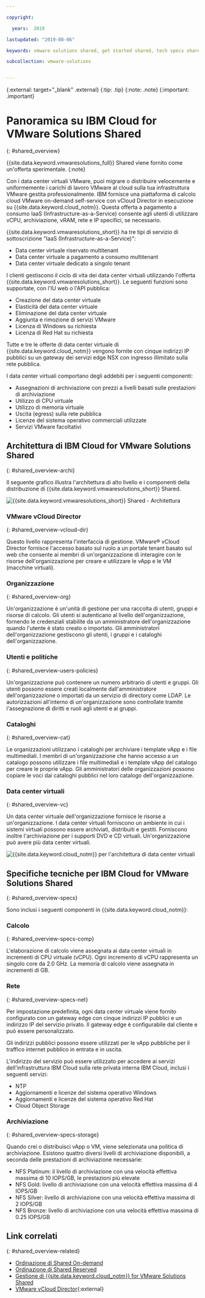 ```yaml
---

copyright:

  years:  2019

lastupdated: "2019-08-06"

keywords: vmware solutions shared, get started shared, tech specs shared

subcollection: vmware-solutions


---
```


{:external: target="_blank" .external}
{:tip: .tip}
{:note: .note}
{:important: .important}

# Panoramica su IBM Cloud for VMware Solutions Shared
{: #shared_overview}

{{site.data.keyword.vmwaresolutions_full}} Shared viene fornito come un'offerta sperimentale.
{:note}

Con i data center virtuali VMware, puoi migrare o distribuire velocemente e uniformemente i carichi di lavoro VMware al cloud sulla tua infrastruttura VMware gestita professionalmente. IBM fornisce una piattaforma di calcolo cloud VMware on-demand self-service con vCloud Director in esecuzione su {{site.data.keyword.cloud_notm}}. Questa offerta a pagamento a consumo IaaS (Infrastructure-as-a-Service) consente agli utenti di utilizzare vCPU, archiviazione, vRAM, rete e IP specifici, se necessario.

{{site.data.keyword.vmwaresolutions_short}} ha tre tipi di servizio di sottoscrizione "IaaS (Infrastructure-as-a-Service)":
- Data center virtuale riservato multitenant
- Data center virtuale a pagamento a consumo multitenant
- Data center virtuale dedicato a singolo tenant

I clienti gestiscono il ciclo di vita dei data center virtuali utilizzando l'offerta {{site.data.keyword.vmwaresolutions_short}}. Le seguenti funzioni sono supportate, con l'IU web o l'API pubblica:
- Creazione del data center virtuale
- Elasticità del data center virtuale
- Eliminazione del data center virtuale
- Aggiunta e rimozione di servizi VMware
- Licenza di Windows su richiesta
- Licenza di Red Hat su richiesta

Tutte e tre le offerte di data center virtuale di {{site.data.keyword.cloud_notm}} vengono fornite con cinque indirizzi IP pubblici su un gateway dei servizi edge NSX con ingresso illimitato sulla rete pubblica.

I data center virtuali comportano degli addebiti per i seguenti componenti:
- Assegnazioni di archiviazione con prezzi a livelli basati sulle prestazioni di archiviazione
- Utilizzo di CPU virtuale
- Utilizzo di memoria virtuale
- Uscita (egress) sulla rete pubblica
- Licenze del sistema operativo commerciali utilizzate
- Servizi VMware facoltativi

## Architettura di IBM Cloud for VMware Solutions Shared
{: #shared_overview-archi}

Il seguente grafico illustra l'architettura di alto livello e i componenti della distribuzione di {{site.data.keyword.vmwaresolutions_short}} Shared.

![{{site.data.keyword.vmwaresolutions_short}} Shared - Architettura](../images/vclouddirector-architecture-public.svg "{{site.data.keyword.vmwaresolutions_short}} Shared - Architettura")

### VMware vCloud Director
{: #shared_overview-vcloud-dir}

Questo livello rappresenta l'interfaccia di gestione. VMware® vCloud Director fornisce l'accesso basato sul ruolo a un portale tenant basato sul web che consente ai membri di un'organizzazione di interagire con le risorse dell'organizzazione per creare e utilizzare le vApp e le VM (macchine virtuali).

### Organizzazione
{: #shared_overview-org}

Un'organizzazione è un'unità di gestione per una raccolta di utenti, gruppi e risorse di calcolo. Gli utenti si autenticano al livello dell'organizzazione, fornendo le credenziali stabilite da un amministratore dell'organizzazione quando l'utente è stato creato o importato. Gli amministratori dell'organizzazione gestiscono gli utenti, i gruppi e i cataloghi dell'organizzazione.

### Utenti e politiche
{: #shared_overview-users-policies}

Un'organizzazione può contenere un numero arbitrario di utenti e gruppi. Gli utenti possono essere creati localmente dall'amministratore dell'organizzazione o importati da un servizio di directory come LDAP. Le autorizzazioni all'interno di un'organizzazione sono controllate tramite l'assegnazione di diritti e ruoli agli utenti e ai gruppi.

### Cataloghi 
{: #shared_overview-cat}

Le organizzazioni utilizzano i cataloghi per archiviare i template vApp e i file multimediali. I membri di un'organizzazione che hanno accesso a un catalogo possono utilizzare i file multimediali e i template vApp del catalogo per creare le proprie vApp. Gli amministratori delle organizzazioni possono copiare le voci dai cataloghi pubblici nel loro catalogo dell'organizzazione.

### Data center virtuali
{: #shared_overview-vc}

Un data center virtuale dell'organizzazione fornisce le risorse a un'organizzazione. I data center virtuali forniscono un ambiente in cui i sistemi virtuali possono essere archiviati, distribuiti e gestiti. Forniscono inoltre l'archiviazione per i supporti DVD e CD virtuali. Un'organizzazione può avere più data center virtuali.

![{{site.data.keyword.cloud_notm}} per l'architettura di data center virtuali](../images/virtual-datacenter-architecture-public.svg "{{site.data.keyword.cloud_notm}} per l'architettura di data center virtuali")

## Specifiche tecniche per IBM Cloud for VMware Solutions Shared
{: #shared_overview-specs}

Sono inclusi i seguenti componenti in {{site.data.keyword.cloud_notm}}:

### Calcolo
{: #shared_overview-specs-comp}

L'elaborazione di calcolo viene assegnata ai data center virtuali in incrementi di CPU virtuale (vCPU). Ogni incremento di vCPU rappresenta un singolo core da 2.0 GHz. La memoria di calcolo viene assegnata in incrementi di GB.

### Rete
{: #shared_overview-specs-net}

Per impostazione predefinita, ogni data center virtuale viene fornito configurato con un gateway edge con cinque indirizzi IP pubblici e un indirizzo IP del servizio privato. Il gateway edge è configurabile dal cliente e può essere personalizzato.

Gli indirizzi pubblici possono essere utilizzati per le vApp pubbliche per il traffico internet pubblico in entrata e in uscita.

L'indirizzo del servizio può essere utilizzato per accedere ai servizi dell'infrastruttura IBM Cloud sulla rete privata interna IBM Cloud, inclusi i seguenti servizi:
- NTP
- Aggiornamenti e licenze del sistema operativo Windows
- Aggiornamenti e licenze del sistema operativo Red Hat
- Cloud Object Storage

### Archiviazione
{: #shared_overview-specs-storage}

Quando crei o distribuisci vApp o VM, viene selezionata una politica di archiviazione. Esistono quattro diversi livelli di archiviazione disponibili, a seconda delle prestazioni di archiviazione necessarie:

- NFS Platinum: il livello di archiviazione con una velocità effettiva massima di 10 IOPS/GB, le prestazioni più elevate
- NFS Gold: livello di archiviazione con una velocità effettiva massima di 4 IOPS/GB
- NFS Silver: livello di archiviazione con una velocità effettiva massima di 2 IOPS/GB
- NFS Bronze: livello di archiviazione con una velocità effettiva massima di 0.25 IOPS/GB

## Link correlati
{: #shared_overview-related}

* [Ordinazione di Shared On-demand](/docs/services/vmwaresolutions/services?topic=vmware-solutions-shared_ordering_ondemand)
* [Ordinazione di Shared Reserved](/docs/services/vmwaresolutions/services?topic=vmware-solutions-shared_ordering_reserved)
* [Gestione di {{site.data.keyword.cloud_notm}} for VMware Solutions Shared](/docs/services/vmwaresolutions/services?topic=vmware-solutions-shared_managing)
* [VMware vCloud Director](https://docs.vmware.com/en/vCloud-Director/9.7/com.vmware.vcloud.tenantportal.doc/GUID-74C9E10D-9197-43B0-B469-126FFBCB5121.html){:external}
